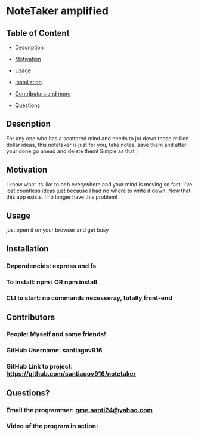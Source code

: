   # NoteTaker amplified

  
  
  ## Table of Content
  
  * [Description](#description)
  
  * [Motivation](#motivation)
  
  * [Usage](#usage)
  
  * [Installation](#Installation)
  
  * [Contributors and more](#contributors)
  
  * [Questions](#questions)

  ## Description

  For any one who has a scattered mind and needs to jot down those million dollar ideas, this notetaker is just for you, take notes, save them and after your done go ahead and delete them! Simple as that !
  
  ## Motivation

  I know what its like to beb everywhere and your mind is moving so fast. I've lost countless ideas just because I had no where to write it down. Now that this app exists, I no longer have this problem!

  ## Usage

  just open it on your browser and get busy

  ## Installation 

  ### Dependencies: express and fs
  ### To install: npm i OR npm install
  ### CLI to start: no commands necesseray, totally front-end

  ## Contributors

  ### People: Myself and some friends!
  ### GitHub Username: santiagov916
  ### GitHub Link to project: https://github.com/santiagov916/notetaker

  ## Questions?

  ### Email the programmer: gme.santi24@yahoo.com
   ### Video of the program in action:
